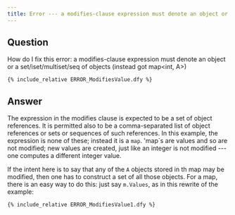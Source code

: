 ```yaml
---
title: Error --- a modifies-clause expression must denote an object or a set/iset/multiset/seq of objects (instead got map<int, A>)
---
```


## Question

How do I fix this error: a modifies-clause expression must denote an object or a set/iset/multiset/seq of objects (instead got map<int, A>)
```
{% include_relative ERROR_ModifiesValue.dfy %}
```

## Answer

The expression in the modifies clause is expected to be a set of object references.
It is permitted also to be a comma-separated list of object references or sets or sequences of such references.
In this example, the expression is none of these; instead it is a `map`.
'map`s are values and so are not modified; new values are created, just like an integer is not modified --- one computes a different integer value.

If the intent here is to say that any of the `A` objects stored in th map may be modified, then one has to construct a set of all those objects.
For a map, there is an easy way to do this: just say `m.Values`, as in this rewrite of the example:
```
{% include_relative ERROR_ModifiesValue1.dfy %}
```

